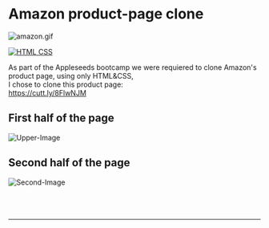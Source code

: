 # Amazon product-page clone


![amazon.gif](https://c.tenor.com/5qLlvFFnMCwAAAAC/amazon-package.gif)





[![HTML CSS](https://img.shields.io/badge/HTML-CSS-<COLOR>.svg)](https://shields.io/)

As part of the Appleseeds bootcamp we were requiered to clone Amazon's product page, using only HTML&CSS, <br />
I chose to clone this product page:<br /> 
https://cutt.ly/8FlwNJM

## First half of the page

![Upper-Image](https://i.postimg.cc/gk4zjVqV/bg-img.png)


## Second half of the page
![Second-Image](https://i.postimg.cc/SNmQmT8Q/bottom-half.png)
<br /><br /><br /><br />
____________________________________________________________________________________________________________________________________________________________________


